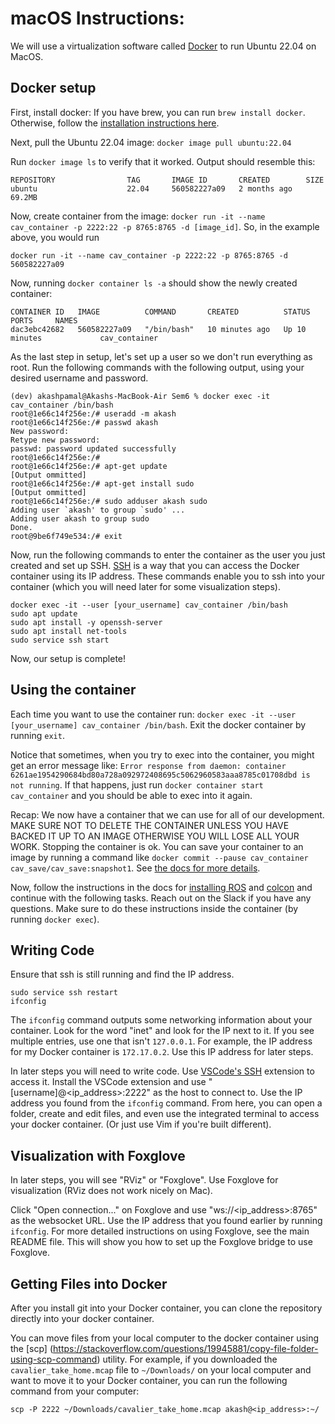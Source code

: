 # macOS Instructions:
We will use a virtualization software called [Docker](https://www.docker.com/) to run Ubuntu 22.04 on MacOS.

## Docker setup
First, install docker:
If you have brew, you can run `brew install docker`. Otherwise, follow the [installation instructions here](https://docs.docker.com/desktop/setup/install/mac-install/#:~:text=GB%20of%20RAM.-,Install%20and%20run%20Docker%20Desktop%20on%20Mac,-Tip).

Next, pull the Ubuntu 22.04 image: `docker image pull ubuntu:22.04`

Run `docker image ls` to verify that it worked. Output should resemble this:
```
REPOSITORY                TAG       IMAGE ID       CREATED        SIZE
ubuntu                    22.04     560582227a09   2 months ago   69.2MB
```

Now, create container from the image: `docker run -it --name cav_container -p 2222:22 -p 8765:8765 -d [image_id]`. So, in the example above, you would run 
```
docker run -it --name cav_container -p 2222:22 -p 8765:8765 -d 560582227a09
```

Now, running `docker container ls -a` should show the newly created container:

```
CONTAINER ID   IMAGE          COMMAND       CREATED          STATUS          PORTS     NAMES
dac3ebc42682   560582227a09   "/bin/bash"   10 minutes ago   Up 10 minutes             cav_container
```
As the last step in setup, let's set up a user so we don't run everything as root. Run the following commands with the following output, using your desired username and password.
```
(dev) akashpamal@Akashs-MacBook-Air Sem6 % docker exec -it cav_container /bin/bash
root@1e66c14f256e:/# useradd -m akash
root@1e66c14f256e:/# passwd akash
New password:
Retype new password:
passwd: password updated successfully
root@1e66c14f256e:/#
root@1e66c14f256e:/# apt-get update
[Output ommitted]
root@1e66c14f256e:/# apt-get install sudo
[Output ommitted]
root@1e66c14f256e:/# sudo adduser akash sudo
Adding user `akash' to group `sudo' ...
Adding user akash to group sudo
Done.
root@9be6f749e534:/# exit
```

Now, run the following commands to enter the container as the user you just created and set up SSH. [SSH](https://en.wikipedia.org/wiki/Secure_Shell) is a way that you can access the Docker container using its IP address. These commands enable you to ssh into your container (which you will need later for some visualization steps).

```
docker exec -it --user [your_username] cav_container /bin/bash
sudo apt update
sudo apt install -y openssh-server
sudo apt install net-tools
sudo service ssh start
```
Now, our setup is complete!

## Using the container
Each time you want to use the container run: `docker exec -it --user [your_username] cav_container /bin/bash`. Exit the docker container by running `exit`.

Notice that sometimes, when you try to exec into the container, you might get an error message like: `Error response from daemon: container 6261ae1954290684bd80a728a092972408695c5062960583aaa8785c01708dbd is not running`. If that happens, just run `docker container start cav_container` and you should be able to exec into it again.


Recap:
We now have a container that we can use for all of our development. MAKE SURE NOT TO DELETE THE CONTAINER UNLESS YOU HAVE BACKED IT UP TO AN IMAGE OTHERWISE YOU WILL LOSE ALL YOUR WORK. Stopping the container is ok. You can save your container to an image by running a command like `docker commit --pause cav_container cav_save/cav_save:snapshot1`. See [the docs for more details](https://docs.docker.com/reference/cli/docker/container/commit/).


Now, follow the instructions in the docs for [installing ROS](https://docs.ros.org/en/humble/Installation/Ubuntu-Install-Debs.html) and [colcon](https://docs.ros.org/en/foxy/Tutorials/Beginner-Client-Libraries/Colcon-Tutorial.html) and continue with the following tasks. Reach out on the Slack if you have any questions. Make sure to do these instructions inside the container (by running `docker exec`).

## Writing Code

Ensure that ssh is still running and find the IP address.
```
sudo service ssh restart
ifconfig
```

The `ifconfig` command outputs some networking information about your container. Look for the word "inet" and look for the IP next to it. If you see multiple entries, use one that isn't `127.0.0.1`. For example, the IP address for my Docker container is `172.17.0.2`. Use this IP address for later steps.

In later steps you will need to write code. Use [VSCode's SSH](https://code.visualstudio.com/docs/remote/ssh) extension to access it. Install the VSCode extension and use "[username]@<ip_address>:2222" as the host to connect to. Use the IP address you found from the `ifconfig` command. From here, you can open a folder, create and edit files, and even use the integrated terminal to access your docker container. (Or just use Vim if you're built different). 

## Visualization with Foxglove
In later steps, you will see "RViz" or "Foxglove". Use Foxglove for visualization (RViz does not work nicely on Mac).

Click "Open connection..." on Foxglove and use "ws://<ip_address>:8765" as the websocket URL. Use the IP address that you found earlier by running `ifconfig`. For more detailed instructions on using Foxglove, see the main README file. This will show you how to set up the Foxglove bridge to use Foxglove.

## Getting Files into Docker
After you install git into your Docker container, you can clone the repository directly into your docker container.

You can move files from your local computer to the docker container using the [scp] (https://stackoverflow.com/questions/19945881/copy-file-folder-using-scp-command) utility. For example, if you downloaded the `cavalier_take_home.mcap` file to `~/Downloads/` on your local computer and want to move it to your Docker container, you can run the following command from your computer:
```
scp -P 2222 ~/Downloads/cavalier_take_home.mcap akash@<ip_address>:~/
```